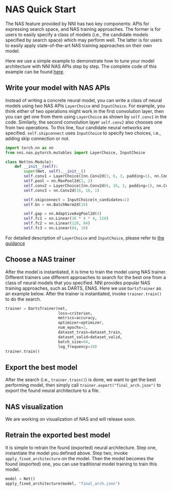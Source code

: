 # NAS Quick Start

The NAS feature provided by NNI has two key components: APIs for expressing search space, and NAS training approaches. The former is for users to easily specify a class of models (i.e., the candidate models specified by search space) which may perform well. The latter is for users to easily apply state-of-the-art NAS training approaches on their own model.

Here we use a simple example to demonstrate how to tune your model architecture with NNI NAS APIs step by step. The complete code of this example can be found [here](https://github.com/microsoft/nni/tree/master/examples/nas/naive).

## Write your model with NAS APIs

Instead of writing a concrete neural model, you can write a class of neural models using two NAS APIs `LayerChoice` and `InputChoice`. For example, you think either of two operations might work in the first convolution layer, then you can get one from them using `LayerChoice` as shown by `self.conv1` in the code. Similarly, the second convolution layer `self.conv2` also chooses one from two operations. To this line, four candidate neural networks are specified. `self.skipconnect` uses `InputChoice` to specify two choices, i.e., adding skip connection or not.

```python
import torch.nn as nn
from nni.nas.pytorch.mutables import LayerChoice, InputChoice

class Net(nn.Module):
    def __init__(self):
        super(Net, self).__init__()
        self.conv1 = LayerChoice([nn.Conv2d(3, 6, 3, padding=1), nn.Conv2d(3, 6, 5, padding=2)])
        self.pool = nn.MaxPool2d(2, 2)
        self.conv2 = LayerChoice([nn.Conv2d(6, 16, 3, padding=1), nn.Conv2d(6, 16, 5, padding=2)])
        self.conv3 = nn.Conv2d(16, 16, 1)

        self.skipconnect = InputChoice(n_candidates=1)
        self.bn = nn.BatchNorm2d(16)

        self.gap = nn.AdaptiveAvgPool2d(4)
        self.fc1 = nn.Linear(16 * 4 * 4, 120)
        self.fc2 = nn.Linear(120, 84)
        self.fc3 = nn.Linear(84, 10)
```

For detailed description of `LayerChoice` and `InputChoice`, please refer to [the guidance](NasGuide.md)

## Choose a NAS trainer

After the model is instantiated, it is time to train the model using NAS trainer. Different trainers use different approaches to search for the best one from a class of neural models that you specified. NNI provides popular NAS training approaches, such as DARTS, ENAS. Here we use `DartsTrainer` as an example below. After the trainer is instantiated, invoke `trainer.train()` to do the search.

```python
trainer = DartsTrainer(net,
                       loss=criterion,
                       metrics=accuracy,
                       optimizer=optimizer,
                       num_epochs=2,
                       dataset_train=dataset_train,
                       dataset_valid=dataset_valid,
                       batch_size=64,
                       log_frequency=10)
trainer.train()
```

## Export the best model

After the search (i.e., `trainer.train()`) is done, we want to get the best performing model, then simply call `trainer.export("final_arch.json")` to export the found neural architecture to a file.

## NAS visualization

We are working on visualization of NAS and will release soon.

## Retrain the exported best model

It is simple to retrain the found (exported) neural architecture. Step one, instantiate the model you defined above. Step two, invoke `apply_fixed_architecture` on the model. Then the model becomes the found (exported) one, you can use traditional model training to train this model.

```python
model = Net()
apply_fixed_architecture(model, "final_arch.json")
```

